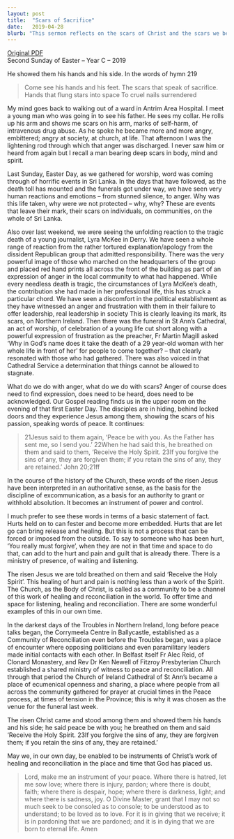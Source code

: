 ```yaml
---
layout: post
title:  "Scars of Sacrifice"
date:   2019-04-28
blurb: "This sermon reflects on the scars of Christ and the scars we bear in our own lives. It discusses the anger and pain caused by tragic events in Sri Lanka and the death of journalist Lyra McKee in Derry. It emphasizes the importance of forgiveness, healing, and reconciliation, and the role of the Church in facilitating these processes."
---
```

[Original PDF](/assets/pdf/2ofeaster2019.pdf)    
Second Sunday of Easter – Year C – 2019

He showed them his hands and his side. In the words of hymn 219

> Come see his hands and his feet.
The scars that speak of sacrifice.
Hands that flung stars into space
To cruel nails surrendered

My mind goes back to walking out of a ward in Antrim Area Hospital. I meet a young man who was going in to see his father. He sees my collar. He rolls up his arm and shows me scars on his arm, marks of self-harm, of intravenous drug abuse. As he spoke he became more and more angry, embittered; angry at society, at church, at life. That afternoon I was the lightening rod through which that anger was discharged. I never saw him or heard from again but I recall a man bearing deep scars in body, mind and spirit.

Last Sunday, Easter Day, as we gathered for worship, word was coming through of horrific events in Sri Lanka. In the days that have followed, as the death toll has mounted and the funerals got under way, we have seen very human reactions and emotions – from stunned silence, to anger. Why was this life taken, why were we not protected – why, why? These are events that leave their mark, their scars on individuals, on communities, on the whole of Sri Lanka.

Also over last weekend, we were seeing the unfolding reaction to the tragic death of a young journalist, Lyra McKee in Derry. We have seen a whole range of reaction from the rather tortured explanation/apology from the dissident Republican group that admitted responsibility. There was the very powerful image of those who marched on the headquarters of the group and placed red hand prints all across the front of the building as part of an expression of anger in the local community to what had happened. While every needless death is tragic, the circumstances of Lyra McKee’s death, the contribution she had made in her professional life, this has struck a particular chord. We have seen a discomfort in the political establishment as they have witnessed an anger and frustration with them in their failure to offer leadership, real leadership in society This is clearly leaving its mark, its scars, on Northern Ireland. Then there was the funeral in St Ann’s Cathedral, an act of worship, of celebration of a young life cut short along with a powerful expression of frustration as the preacher, Fr Martin Magill asked ‘Why in God’s name does it take the death of a 29 year-old woman with her whole life in front of her’ for people to come together? – that clearly resonated with those who had gathered. There was also voiced in that Cathedral Service a determination that things cannot be allowed to stagnate.

What do we do with anger, what do we do with scars? Anger of course does need to find expression, does need to be heard, does need to be acknowledged. Our Gospel reading finds us in the upper room on the evening of that first Easter Day. The disciples are in hiding, behind locked doors and they experience Jesus among them, showing the scars of his passion, speaking words of peace. It continues:

> 21Jesus said to them again, ‘Peace be with you. As the Father has sent me, so I send you.’ 22When he had said this, he breathed on them and said to them, ‘Receive the Holy Spirit. 23If you forgive the sins of any, they are forgiven them; if you retain the sins of any, they are retained.’ John 20;21ff

In the course of the history of the Church, these words of the risen Jesus have been interpreted in an authoritative sense, as the basis for the discipline of excommunication, as a basis for an authority to grant or withhold absolution. It becomes an instrument of power and control.

I much prefer to see these words in terms of a basic statement of fact. Hurts held on to can fester and become more embedded. Hurts that are let go can bring release and healing. But this is not a process that can be forced or imposed from the outside. To say to someone who has been hurt, ‘You really must forgive’, when they are not in that time and space to do that, can add to the hurt and pain and guilt that is already there. There is a ministry of presence, of waiting and listening.

The risen Jesus we are told breathed on them and said ‘Receive the Holy Spirit’. This healing of hurt and pain is nothing less than a work of the Spirit. The Church, as the Body of Christ, is called as a community to be a channel of this work of healing and reconciliation in the world. To offer time and space for listening, healing and reconciliation. There are some wonderful examples of this in our own time.

In the darkest days of the Troubles in Northern Ireland, long before peace talks began, the Corrymeela Centre in Ballycastle, established as a Community of Reconciliation even before the Troubles began, was a place of encounter where opposing politicians and even paramilitary leaders made initial contacts with each other. In Belfast itself Fr Alec Reid, of Clonard Monastery, and Rev Dr Ken Newell of Fitzroy Presbyterian Church established a shared ministry of witness to peace and reconciliation. All through that period the Church of Ireland Cathedral of St Ann’s became a place of ecumenical openness and sharing, a place where people from all across the community gathered for prayer at crucial times in the Peace process, at times of tension in the Province; this is why it was chosen as the venue for the funeral last week.

The risen Christ came and stood among them and showed them his hands and his side; he said peace be with you; he breathed on them and said ‘Receive the Holy Spirit. 23If you forgive the sins of any, they are forgiven them; if you retain the sins of any, they are retained.’

May we, in our own day, be enabled to be instruments of Christ’s work of healing and reconciliation in the place and time that God has placed us.

> Lord, make me an instrument of your peace.
Where there is hatred, let me sow love;
where there is injury, pardon;
where there is doubt, faith;
where there is despair, hope;
where there is darkness, light;
and where there is sadness, joy.
O Divine Master, grant that I may not so much seek to be consoled as to console;
to be understood as to understand;
to be loved as to love.
For it is in giving that we receive;
it is in pardoning that we are pardoned;
and it is in dying that we are born to eternal life. Amen
